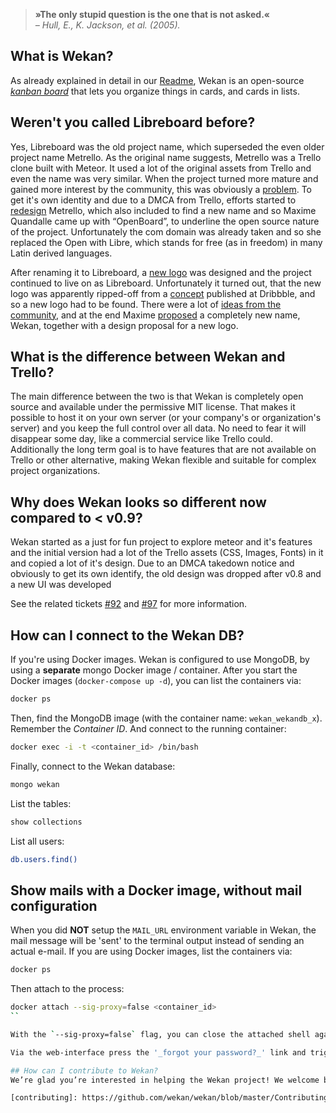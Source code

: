 > **»The only stupid question is the one that is not asked.«**  
> *– Hull, E., K. Jackson, et al. (2005).*

## What is Wekan?
As already explained in detail in our [Readme][], Wekan is an open-source _[kanban board][kanban]_ that lets you organize things in cards, and cards in lists.

[readme]: https://github.com/wekan/wekan/blob/master/README.md
[kanban]: https://en.wikipedia.org/wiki/Kanban_board

## Weren't you called Libreboard before?
Yes, Libreboard was the old project name, which superseded the even older project name Metrello. As the original name suggests, Metrello was a Trello clone built with Meteor. It used a lot of the original assets from Trello and even the name was very similar. When the project turned more mature and gained more interest by the community, this was obviously a [problem]. To get it's own identity and due to a DMCA from Trello, efforts started to [redesign] Metrello, which also included to find a new name and so Maxime Quandalle came up with “OpenBoard”, to underline the open source nature of the project. Unfortunately the com domain was already taken and so she replaced the Open with Libre, which stands for free (as in freedom) in many Latin derived languages.

After renaming it to Libreboard, a [new logo] was designed and the project continued to live on as Libreboard. Unfortunately it turned out, that the new logo was apparently ripped-off from a [concept] published at Dribbble, and so a new logo had to be found. There were a lot of [ideas from the community][logo-ticket], and at the end Maxime [proposed][wekan-proposal] a completely new name, Wekan, together with a design proposal for a new logo.

[problem]: https://github.com/wekan/wekan/issues/92
[redesign]: https://github.com/wekan/wekan/issues/94
[new logo]: https://github.com/wekan/wekan/issues/64#issuecomment-69005150
[concept]: https://dribbble.com/shots/746215-Pigeon
[logo-ticket]: https://github.com/wekan/wekan/issues/64#issuecomment-74357809
[wekan-proposal]: https://github.com/wekan/wekan/issues/64#issuecomment-135221046

## What is the difference between Wekan and Trello?
The main difference between the two is that Wekan is completely open source and available under the permissive MIT license. That makes it possible to host it on your own server (or your company's or organization's server) and you keep the full control over all data. No need to fear it will disappear some day, like a commercial service like Trello could.  
Additionally the long term goal is to have features that are not available on Trello or other alternative, making Wekan flexible and suitable for complex project organizations.

## Why does Wekan looks so different now compared to < v0.9?
Wekan started as a just for fun project to explore meteor and it's features and the initial version had a lot of the Trello assets (CSS, Images, Fonts) in it and copied a lot of it's design. Due to an DMCA takedown notice and obviously to get its own identify, the old design was dropped after v0.8 and a new UI was developed

See the related tickets [#92] and [#97] for more information.

[#92]: https://github.com/wekan/wekan/issues/92
[#97]: https://github.com/wekan/wekan/issues/97

## How can I connect to the Wekan DB?
If you're using Docker images. Wekan is configured to use MongoDB, by using a **separate** mongo Docker image / container. After you start the Docker images (`docker-compose up -d`), you can list the containers via:
```sh
docker ps
```
Then, find the MongoDB image (with the container name: `wekan_wekandb_x`). Remember the _Container ID_. And connect to the running container:
```sh
docker exec -i -t <container_id> /bin/bash
```
Finally, connect to the Wekan database:
```sh
mongo wekan 
```
List the tables:
```sh
show collections
```
List all users:
```sh
db.users.find()
```

## Show mails with a Docker image, without mail configuration
When you did **NOT** setup the `MAIL_URL` environment variable in Wekan, the mail message will be 'sent' to the terminal output instead of sending an actual e-mail. If you are using Docker images, list the containers via:

```sh
docker ps
```

Then attach to the process:

```sh
docker attach --sig-proxy=false <container_id>
``

With the `--sig-proxy=false` flag, you can close the attached shell again via **ctl + x** without exiting the Wekan process.

Via the web-interface press the '_forgot your password?_' link and trigger a reset mail. And watch the terminal output for the e-mail.

## How can I contribute to Wekan?
We’re glad you’re interested in helping the Wekan project! We welcome bug reports, enhancement ideas, and pull requests, in our GitHub bug tracker. Have a look at the [Contributing][] notes for more information how you can help improve and enhance Wekan.

[contributing]: https://github.com/wekan/wekan/blob/master/Contributing.md